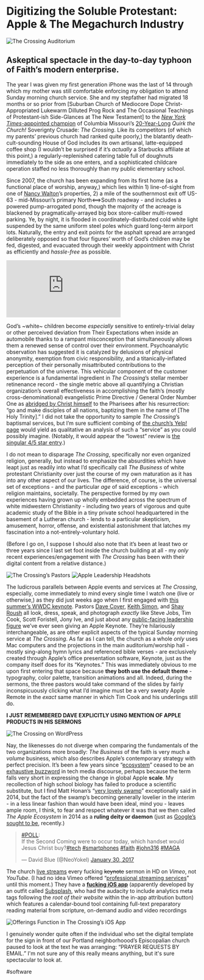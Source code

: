 # Digitizing the Soluble Protestant: Apple & The Megachurch Industry

![The Crossing Auditorium](https://i.snap.as/tEE74LR.jpeg) 

## Askeptical spectacle in the day-to-day typhoon of Faith’s modern enterprise. 

The year I was given my first generation iPhone was the last of 14 through which my mother was still comfortable enforcing my obligation to attend Sunday morning church service. She and my stepfather had migrated 18 months or so prior from [Suburban Church of Mediocore Dope Christ-Appropriated Lukewarm Dilluted Prog Rock and The Occasional Teachings of Protestant-ish Side-Glances at The New Testament] to the [*New York Times*-appointed champion](https://www.nytimes.com/2014/02/23/movies/how-the-true-false-film-festival-and-a-church-work-together.html) of Columbia Missouri’s [20-Year-Long](https://www.komu.com/news/mega-church-growth/) *Quirk the Church!* Soverignty Crusade: *The Crossing*. Like its competitors (of which my parents’ previous church had ranked quite poorly,) the blatantly death-cult-sounding House of God includes its own artisanal, latte-equipped coffee shop (I wouldn’t be surprised if it’s *actually* a Starbucks affiliate at this point,) a regularly-replenished catering table full of doughnuts immediately to the side as one enters, and a sophisticated childcare operation staffed no less thoroughly than my public elementary school.

Since 2007, the church has been expanding from its first home (as a functional place of worship, anyway,) which lies within 1) line-of-sight from one of [Nancy Walton](https://www.insidephilanthropy.com/dance/2013/7/31/nancy-walton-laurie-ballets-next-best-friend.html)’s properties, 2) a mile of the southernmost exit off US-63 - mid-Missouri’s primary North⟺South roadway - and includes a powered pump-arrogated pond, though the majority of the acreage is blackened by pragmatically-arrayed big box store-caliber multi-rowed parking. Ye, by night, it is flooded in coordinately-distributed cold white light suspended by the same uniform steel poles which guard long-term airport lots. Naturally, the entry and exit points for the asphalt spread are arranged deliberately opposed so that four figures’ worth of God’s children may be fed, digested, and evacuated through their weekly appointment with Christ as efficiently and *hassle-free* as possible.

<iframe width="auto" height="auto" src="https://www.youtube.com/embed/0rhSDfm1ZEc?controls=0" frameborder="0" allow="accelerometer; autoplay; encrypted-media; gyroscope; picture-in-picture" allowfullscreen></iframe>

God’s ~white~ children become *especially* sensitive to entirely-trivial delay or other perceived deviation from Their Expectations when inside an automobile thanks to a rampant misconception that simultaneously allows them a renewed sense of control over their environment. Psychoanalytic observation has suggested it is catalyzed by delusions of physical anonymity, exemption from civic responsibility, and a titanically-inflated perception of their personally misattributed contributions to the perpetuation of the universe. This vehicular component of the customer experience is a fundamental ingredient in *The Crossing*’s stellar member retinenance record - the single metric above all quantifying a Christian organization’s overall effectiveness in accomplishing the faith’s (mostly cross-denominational) evangelistic Prime Directive / General Order Number One as [abridged by Christ himself](https://www.biblegateway.com/passage/?search=Matthew+28%3A18-20&version=NIV) to the Pharisees after his resurrection: “go and make disciples of all nations, baptizing them in the name of [The Holy Trinity].” I did not take the opportunity to sample *The Crossing*’s baptismal services, but I’m sure sufficient combing of [the church’s Yelp! page](https://yelp.to/qTKq/U3zCk0HlEY) would yield as qualitative an analysis of such a “service” as you could possibly imagine. (Notably, it would appear the “lowest” review is [the singular 4/5 star entry](https://www.yelp.com/biz/the-crossing-columbia?hrid=1iW1Q9KCi9WlM3mDzNFvKw&utm_source=ishare).)

I do not mean to disparage *The Crossing*, specifically nor even organized religion, generally, but instead to emphasize the absurdities which have leapt just as readily into what I’d specifically call *The Business* of white protestant Christianity over just the course of my own maturation as it has into any other aspect of our lives. The difference, of course, is the universal set of exceptions - and the particular *age* of said exceptions - which religion maintains, societally. The perspective formed by my own experiences having grown up wholly embedded across the spectrum of white midwestern Christianity - including two years of vigorous and quite academic study of the Bible in a tiny private school headquartered in the basement of a Lutheran church - lends to a particular skepticism, amusement, horror, offense, and existential astonishment that latches my fascination into a not-entirely-voluntary hold. 

(Before I go on, I suppose I should also note that it’s been at least two or three years since I last set foot inside the church building at all - my *only* recent experiences/engagement with *The Crossing* has been with their digital content from a relative distance.)

![The Crossing’s Pastors](https://i.snap.as/E5RLm4y.jpeg)
![Apple Leadership Headshots](https://i.snap.as/B8TX5h0.jpeg)

The ludicrous parallels between Apple events and services at *The Crossing*, especially, come immediately to mind every single time I watch one (live or otherwise,) as they did just weeks ago when I first engaged with [this summer’s WWDC keynote](https://youtu.be/psL_5RIBqnY). Pastors [Dave Cover](https://www.thecrossingchurch.com/staff/dave-cover/), [Keith Simon](https://www.thecrossingchurch.com/staff/keith-simon/), and [Shay Roush](https://www.thecrossingchurch.com/staff/shay-roush/) all look, dress, speak, and photograph *exactly* like Steve Jobs, Tim Cook, Scott Foristell, Jony Ive, and just about any [public-facing leadership figure](https://www.apple.com/leadership/) we’ve ever seen giving an Apple Keynote. They’re hilariously interchangeable, as are other explicit aspects of the typical Sunday morning service at *The Crossing*. As far as I can tell, the church as a whole *only* uses Mac computers and the projections in the main auditorium/worship hall - mostly sing-along hymn lyrics and referenced bible verses - are exclusively created through Apple’s office presentation software, Keynote, just as the company itself does for its “Keynotes.” This was immediately obvious to me upon first entering that space because **they both use the default theme** - typography, color palette, transition animations and all. Indeed, during the sermons, the three pastors would take command of the slides by fairly inconspicuously clicking what I’d imagine must be a very sweaty Apple Remote in the *exact* same manner in which Tim Cook and his underlings still do.

**I JUST REMEMBERED DAVE EXPLICITLY USING MENTION OF APPLE PRODUCTS IN HIS SERMONS**

![The Crossing on WordPress](https://i.snap.as/s1Qh8Rz.jpg)

Nay, the likenesses do not diverge when comparing the fundamentals of the two organizations more broadly: *The Business* of the faith is very much a *volume* business, which also describes Apple’s contemporary strategy with perfect precision. It’s been a few years since “[ecosystem](https://www.forbes.com/sites/ericjackson/2014/06/03/apple-isnt-a-hardware-or-software-company-its-an-ecosystem-company/)” ceased to be an [exhaustive buzzword](‪https://trends.google.com/trends/explore?hl=en-US&tz=300&date=today+5-y&q=apple+ecosystem&sni=3‬) in tech media discourse, perhaps because the term falls very short in expressing the change in global Apple **scale**. My recollection of high school biology has failed to produce a scientific substitute, but I find Matt Honan’s “[very lovely swamp](https://www.wired.com/2014/09/apple-ecosystem/)” exceptionally said in 2014, but the fact of the swamp’s becoming generally lovelier in the interim - in a less linear fashion than would have been ideal, mind you - leaves ample room, I think, to fear and respect whatever it was that we then called *The Apple Ecosystem* in 2014 as a **ruling deity or daemon** (just as [Google’s sought to be](https://extratone.com/google-soul-ledger-dont-be-evil), recently.)


<blockquote class="twitter-tweet tw-align-center" data-lang="en" data-theme="light" data-link-color="#00006b"><p lang="en" dir="ltr"><a href="https://twitter.com/hashtag/POLL?src=hash&amp;ref_src=twsrc%5Etfw">#POLL</a>:<br>If the Second Coming were to occur today, which handset would Jesus Christ buy?<a href="https://twitter.com/hashtag/tech?src=hash&amp;ref_src=twsrc%5Etfw">#tech</a> <a href="https://twitter.com/hashtag/smartphones?src=hash&amp;ref_src=twsrc%5Etfw">#smartphones</a> <a href="https://twitter.com/hashtag/faith?src=hash&amp;ref_src=twsrc%5Etfw">#faith</a> <a href="https://twitter.com/hashtag/john316?src=hash&amp;ref_src=twsrc%5Etfw">#john316</a> <a href="https://twitter.com/hashtag/MAGA?src=hash&amp;ref_src=twsrc%5Etfw">#MAGA</a></p>&mdash; David Blue (@NeoYokel) <a href="https://twitter.com/NeoYokel/status/825951279910440960?ref_src=twsrc%5Etfw">January 30, 2017</a></blockquote> <script async src="https://platform.twitter.com/widgets.js" charset="utf-8"></script>


The church [live streams](https://www.thecrossingchurch.com/livestream/) every fucking ~~keynote~~ sermon in HD on *Vimeo*, not *YouTube*. (I had no idea Vimeo offered “[professional streaming services](https://vimeo.com/features/livestreaming)” until this moment.) They have a **[fucking iOS app](https://apps.apple.com/us/app/the-crossing/id436071694)** (apparently developed by an outfit called [Subsplash](http://www.subsplash.com), who had the audacity to include analytics meta tags following the *root of their website* within the in-app attribution button) which features a calendar-bound tool containing full-text preparatory reading material from scripture, on-demand audio and video recordings 


![Offerings Function in The Crossing’s iOS App](https://i.snap.as/R4Mucv7.jpeg)

I genuinely wonder quite often if the individual who set the digital template for the sign in front of our Portland neighborhoood’s Episcopalian church paused to look at the text he was arranging: “PRAYER REQUESTS BY EMAIL.” I'm not sure any of this really means anything, but it's sure spectacular to look at. 

#software